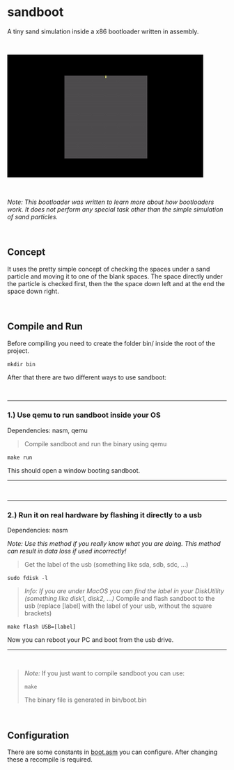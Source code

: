 # sandboot
A tiny sand simulation inside a x86 bootloader written in assembly.

<br />

![Alt Text](https://github.com/Flederossi/sandboot/blob/main/assets/screen-capture.gif)

<br />

*Note: This bootloader was written to learn more about how bootloaders work. It does not perform any special task other than the simple simulation of sand particles.*

<br />

## Concept
It uses the pretty simple concept of checking the spaces under a sand particle and moving it to one of the blank spaces. The space directly under the particle is checked first, then the the space down left and at the end the space down right.

<br />

## Compile and Run
Before compiling you need to create the folder bin/ inside the root of the project.
```
mkdir bin
```
After that there are two different ways to use sandboot:

<br />

---

### 1.) Use qemu to run sandboot inside your OS
Dependencies: nasm, qemu
> Compile sandboot and run the binary using qemu
```
make run
```
This should open a window booting sandboot.

---
<br />

---

### 2.) Run it on real hardware by flashing it directly to a usb
Dependencies: nasm

*Note: Use this method if you really know what you are doing. This method can result in data loss if used incorrectly!*
> Get the label of the usb (something like sda, sdb, sdc, ...)
```
sudo fdisk -l
```
> *Info: If you are under MacOS you can find the label in your DiskUtility (something like disk1, disk2, ...)*
> Compile and flash sandboot to the usb (replace [label] with the label of your usb, without the square brackets)
```
make flash USB=[label]
```
Now you can reboot your PC and boot from the usb drive.

---
<br />

> *Note:*
> If you just want to compile sandboot you can use:
> ```
> make
> ```
> The binary file is generated in bin/boot.bin

<br />

## Configuration
There are some constants in [boot.asm](https://github.com/Flederossi/sandboot/blob/main/src/boot.asm) you can configure. After changing these a recompile is required.
